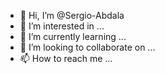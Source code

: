 - 👋 Hi, I’m @Sergio-Abdala
- 👀 I’m interested in ...
- 🌱 I’m currently learning ...
- 💞️ I’m looking to collaborate on ...
- 📫 How to reach me ...

<!---
Sergio-Abdala/Sergio-Abdala is a ✨ special ✨ repository because its `README.md` (this file) appears on your GitHub profile.
You can click the Preview link to take a look at your changes.
--->

